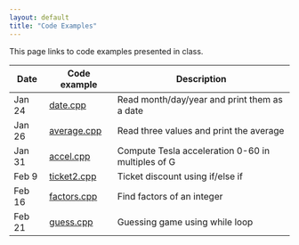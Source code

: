 ```yaml
---
layout: default
title: "Code Examples"
---
```


This page links to code examples presented in class.

Date | Code example | Description
---- | ------------ | -----------
Jan 24 | [date.cpp](date.cpp) | Read month/day/year and print them as a date
Jan 26 | [average.cpp](average.cpp) | Read three values and print the average
Jan 31 | [accel.cpp](accel.cpp) | Compute Tesla acceleration 0-60 in multiples of G
Feb 9 | [ticket2.cpp](ticket2.cpp) | Ticket discount using if/else if
Feb 16 | [factors.cpp](factors.cpp) | Find factors of an integer
Feb 21 | [guess.cpp](guess.cpp) | Guessing game using while loop
